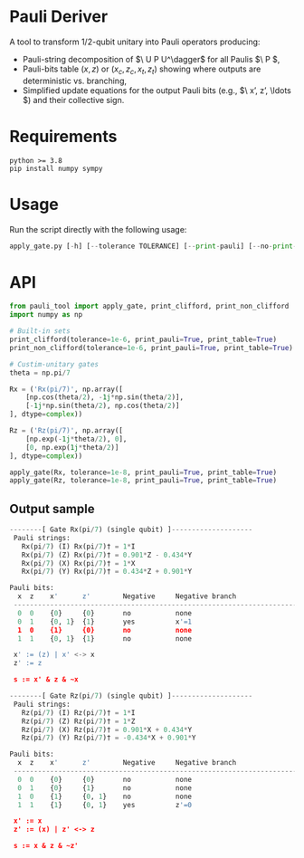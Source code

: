 # Pauli Deriver
A tool to transform 1/2-qubit unitary into Pauli operators producing:
- Pauli-string decomposition of $\ U P U^\dagger\$ for all Paulis $\ P \$,
- Pauli-bits table $(x,z)$ or $(x_c, z_c, x_t, z_t)$ showing where outputs are deterministic vs. branching,
- Simplified update equations for the output Pauli bits (e.g., $\ x’, z’, \ldots \$) and their collective sign.

# Requirements
```
python >= 3.8
pip install numpy sympy
```

# Usage
Run the script directly with the following usage:
```python
apply_gate.py [-h] [--tolerance TOLERANCE] [--print-pauli] [--no-print-pauli] [--print-table] [--no-print-table] [--print-clifford] [--print-non-clifford]
```

# API
```python
from pauli_tool import apply_gate, print_clifford, print_non_clifford
import numpy as np

# Built-in sets
print_clifford(tolerance=1e-6, print_pauli=True, print_table=True)
print_non_clifford(tolerance=1e-6, print_pauli=True, print_table=True)

# Custim-unitary gates
theta = np.pi/7

Rx = ('Rx(pi/7)', np.array([
    [np.cos(theta/2), -1j*np.sin(theta/2)],
    [-1j*np.sin(theta/2), np.cos(theta/2)]
], dtype=complex))

Rz = ('Rz(pi/7)', np.array([
    [np.exp(-1j*theta/2), 0],
    [0, np.exp(1j*theta/2)]
], dtype=complex))

apply_gate(Rx, tolerance=1e-8, print_pauli=True, print_table=True)
apply_gate(Rz, tolerance=1e-8, print_pauli=True, print_table=True)
```

## Output sample
```python
--------[ Gate Rx(pi/7) (single qubit) ]--------------------
 Pauli strings:
   Rx(pi/7) (I) Rx(pi/7)† = 1*I
   Rx(pi/7) (Z) Rx(pi/7)† = 0.901*Z - 0.434*Y
   Rx(pi/7) (X) Rx(pi/7)† = 1*X
   Rx(pi/7) (Y) Rx(pi/7)† = 0.434*Z + 0.901*Y

Pauli bits:
  x  z    x'      z'        Negative     Negative branch
 ----------------------------------------------------------------------
  0  0    {0}     {0}       no           none
  0  1    {0, 1}  {1}       yes          x'=1
  1  0    {1}     {0}       no           none
  1  1    {0, 1}  {1}       no           none

 x' := (z) | x' <-> x
 z' := z

 s := x' & z & ~x

--------[ Gate Rz(pi/7) (single qubit) ]--------------------
 Pauli strings:
   Rz(pi/7) (I) Rz(pi/7)† = 1*I
   Rz(pi/7) (Z) Rz(pi/7)† = 1*Z
   Rz(pi/7) (X) Rz(pi/7)† = 0.901*X + 0.434*Y
   Rz(pi/7) (Y) Rz(pi/7)† = -0.434*X + 0.901*Y

Pauli bits:
  x  z    x'      z'        Negative     Negative branch
 ----------------------------------------------------------------------
  0  0    {0}     {0}       no           none
  0  1    {0}     {1}       no           none
  1  0    {1}     {0, 1}    no           none
  1  1    {1}     {0, 1}    yes          z'=0

 x' := x
 z' := (x) | z' <-> z

 s := x & z & ~z'
```



